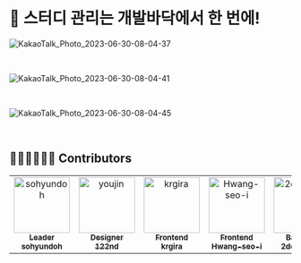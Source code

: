 # 🐾 스터디 관리는 개발바닥에서 한 번에!

![KakaoTalk_Photo_2023-06-30-08-04-37](https://github.com/uhtudy/uhtudy_Server/assets/95692663/abcf0ec6-dfd9-4790-b4e8-9bcd48d0ebf0)


<br/>

![KakaoTalk_Photo_2023-06-30-08-04-41](https://github.com/uhtudy/uhtudy_Server/assets/95692663/f809e554-0435-4e29-9b58-aef1fd1168cb)

<br/>

![KakaoTalk_Photo_2023-06-30-08-04-45](https://github.com/uhtudy/uhtudy_Server/assets/95692663/c15e3d6b-13d0-4ebf-b3ca-b13aeb74f934)

<br/>

## 🧑🏻‍💻👩🏻‍💻 Contributors

<table>
  <tr>
    <td align="center">
      <a href="https://github.com/sohyundoh">
        <img src="https://github.com/uhtudy/uhtudy_Server/assets/95692663/a42db18c-9e4b-4e8e-a58b-35ace86539a4" width="100px;" alt="sohyundoh"/><br />
        <sub><b>Leader</b><br></sub>
        <sub><b>sohyundoh</b><br></sub>
      </a>
    </td>
    <td align="center">
      <a href="https://warp-bovid-5e6.notion.site/ABOUT-06789cf1209349c2a8ba2bd2e06b883c">
        <img src="https://github.com/uhtudy/uhtudy_Server/assets/95692663/e617538d-c751-45e2-9a67-86355e390d2a" width="100px;" alt="youjin"/><br />
        <sub><b>Designer</b><br></sub>
        <sub><b>122nd</b><br></sub>
      </a>
    </td>
    <td align="center">
      <a href="https://github.com/krgira">
        <img src="https://github.com/uhtudy/uhtudy_Server/assets/95692663/8e0c8571-0dae-4da3-aa8f-2cfc06e88c78" width="100px;" alt="krgira"/><br />
        <sub><b>Frontend</b><br></sub>
        <sub><b>krgira</b><br></sub>
      </a>
    </td>
    <td align="center">
      <a href="https://github.com/Hwang-seo-i">
        <img src="https://github.com/uhtudy/uhtudy_Server/assets/95692663/3dabfa47-d2f1-4c90-863c-c261c738480d" width="100px;" alt="Hwang-seo-i"/><br />
        <sub><b>Frontend</b><br></sub>
        <sub><b>Hwang-seo-i</b><br></sub>
      </a>
    </td>
    <td align="center">
      <a href="https://github.com/2dongyeop">
        <img src="https://github.com/uhtudy/uhtudy_Server/assets/95692663/fbb658ed-093e-467b-84ef-1e10ef82b3a6" width="100px;" alt="2dongyeop"/><br />
        <sub><b>Backend</b><br></sub>
        <sub><b>2dongyeop</b><br></sub>
      </a>
    </td>
  </tr>
</table>